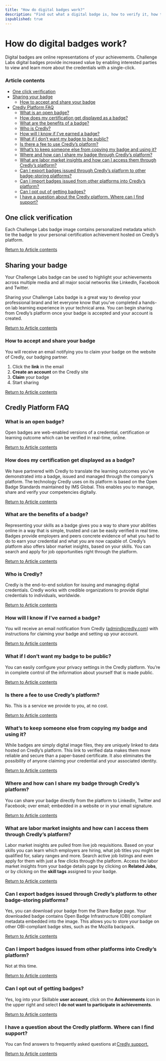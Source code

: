 ```yaml
--- 
title: "How do digital badges work?"
description: "Find out what a digital badge is, how to verify it, how to share your accomplishment and answers to frequently asked questions."
ispublished: true
---
```


# How do digital badges work? 

Digital badges are online representations of your achievements. Challenge Labs digital badges provide increased value by enabling interested parties to view and learn more about the credentials with a single-click.  

### Article contents
* [One click verification](#one-click-verification)
* [Sharing your badge](#sharing-your-badge)
  * [How to accept and share your badge](#how-to-accept-and-share-your-badge)
* [Credly Platform FAQ](#credly-platform-faq)
  * [What is an open badge?](#what-is-an-open-badge)
  * [How does my certification get displayed as a badge?](#how-does-my-certification-get-displayed-as-a-badge)
  * [What are the benefits of a badge?](#what-are-the-benefits-of-a-badge)
  * [Who is Credly?](#who-is-credly)
  * [How will I know if I’ve earned a badge?](#how-will-I-know-if-i’ve-earned-a-badge)
  * [What if I don’t want my badge to be public?](#what-if-i-don’t-want-my-badge-to-be-public)
  * [Is there a fee to use Credly’s platform?](#is-there-a-fee-to-use-credly’s-platform)
  * [What’s to keep someone else from copying my badge and using it?](#what’s-to-keep-someone-else-from-copying-my-badge-and-using-it)
  * [Where and how can I share my badge through Credly’s platform?](#where-and-how-can-i-share-my-badge-through-credly’s-platform)
  * [What are labor market insights and how can I access them through Credly’s platform?](#what-are-labor-market-insights-and-how-can-i-access-them-through-credly’s-platform)
  * [Can I export badges issued through Credly’s platform to other badge-storing platforms?](#can-i-export-badges-issued-through-credly’s-platform-to-other-badge-storing-platforms)
  * [Can I import badges issued from other platforms into Credly’s platform?](#can-i-import-badges-issued-from-other-platforms-into-Credly’s-platform)
  * [Can I opt out of getting badges?](#can-i-opt-out-of-getting-badges)
  * [I have a question about the Credly platform. Where can I find support?](#i-have-a-question-about-the-credly-platform-where-can-i-find-support)

## One click verification

Each Challenge Labs badge image contains personalized metadata which tie the badge to your personal certification achievement hosted on Credly’s platform. 

[Return to Article contents](#article-contents)

## Sharing your badge 

Your Challenge Labs badge can be used to highlight your achievements across multiple media and all major social networks like LinkedIn, Facebook and Twitter. 

Sharing your Challenge Labs badge is a great way to develop your professional brand and let everyone know that you’ve completed a hands-on lab learning experience in your technical area. You can begin sharing from Credly’s platform once your badge is accepted and your account is created. 

[Return to Article contents](#article-contents)

### How to accept and share your badge

You will receive an email notifying you to claim your badge on the website of Credly, our badging partner. 

1. Click the **link** in the email
1. **Create an account** on the Credly site
1. **Claim** your badge
1. Start sharing

[Return to Article contents](#article-contents)

## Credly Platform FAQ 

### What is an open badge?

Open badges are web-enabled versions of a credential, certification or learning outcome which can be verified in real-time, online. 

[Return to Article contents](#article-contents)

### How does my certification get displayed as a badge?

We have partnered with Credly to translate the learning outcomes you’ve demonstrated into a badge, issued and managed through the company’s platform. The technology Credly uses on its platform is based on the Open Badge Standards maintained by IMS Global. This enables you to manage, share and verify your competencies digitally. 

[Return to Article contents](#article-contents)

### What are the benefits of a badge?

Representing your skills as a badge gives you a way to share your abilities online in a way that is simple, trusted and can be easily verified in real time. Badges provide employers and peers concrete evidence of what you had to do to earn your credential and what you are now capable of. Credly’s platform also offers labor market insights, based on your skills. You can search and apply for job opportunities right through the platform. 

[Return to Article contents](#article-contents)

### Who is Credly?

Credly is the end-to-end solution for issuing and managing digital credentials. Credly works with credible organizations to provide digital credentials to individuals, worldwide. 

[Return to Article contents](#article-contents)

### How will I know if I’ve earned a badge? 

You will receive an email notification from Credly (admin@credly.com) with instructions for claiming your badge and setting up your account. 

[Return to Article contents](#article-contents)

### What if I don’t want my badge to be public? 

You can easily configure your privacy settings in the Credly platform. You’re in complete control of the information about yourself that is made public. 

[Return to Article contents](#article-contents)

### Is there a fee to use Credly’s platform? 

No. This is a service we provide to you, at no cost. 

[Return to Article contents](#article-contents)

### What’s to keep someone else from copying my badge and using it? 

While badges are simply digital image files, they are uniquely linked to data hosted on Credly’s platform. This link to verified data makes them more reliable and secure than a paper-based certificate. It also eliminates the possibility of anyone claiming your credential and your associated identity. 

[Return to Article contents](#article-contents)

### Where and how can I share my badge through Credly’s platform? 

You can share your badge directly from the platform to LinkedIn, Twitter and Facebook; over email; embedded in a website or in your email signature. 

[Return to Article contents](#article-contents)

### What are labor market insights and how can I access them through Credly’s platform? 

Labor market insights are pulled from live job requisitions. Based on your skills you can learn which employers are hiring, what job titles you might be qualified for, salary ranges and more. Search active job listings and even apply for them with just a few clicks through the platform. Access the labor market insights from your badge details page by clicking on **Related Jobs**, or by clicking on the **skill tags** assigned to your badge. 

[Return to Article contents](#article-contents)

### Can I export badges issued through Credly’s platform to other badge-storing platforms? 

Yes, you can download your badge from the Share Badge page. Your downloaded badge contains Open Badge Infrastructure (OBI) compliant metadata embedded into the image. This allows you to store your badge on other OBI-compliant badge sites, such as the Mozilla backpack. 

[Return to Article contents](#article-contents)

### Can I import badges issued from other platforms into Credly’s platform? 

Not at this time. 

[Return to Article contents](#article-contents)

### Can I opt out of getting badges? 

Yes, log into your Skillable **user account**, click on the **Achievements** icon in the upper right and select **I do not want to participate in achievements**. 

[Return to Article contents](#article-contents)

### I have a question about the Credly platform. Where can I find support? 

You can find answers to frequently asked questions at [Credly support.](https://support.credly.com/hc/en-us)

[Return to Article contents](#article-contents)
